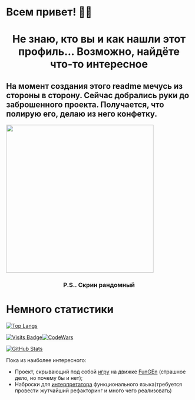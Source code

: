 # Всем привет! 👋👋
<h1 align="center">
    Не знаю, кто вы и как нашли этот профиль... Возможно, найдёте что-то интересное
</h1>
<h2> На момент создания этого readme мечусь из стороны в сторону. Сейчас добрались руки до заброшенного проекта. Получается, что полирую его, делаю из него конфетку. </h2> 
<img width="400" align="center" src="src/Scren.png"/>
<h3 align="center">P.S.. Скрин рандомный</h3> 

# Немного статистики

[![Top Langs](https://github-readme-stats.vercel.app/api/top-langs/?username=vlad20112&layout=compact)](https://github.com/anuraghazra/github-readme-stats)

[![Visits Badge](https://badges.pufler.dev/years/vlad20112)](https://github.com/vlad20112)[![CodeWars](https://www.codewars.com/users/vlad20112/badges/small)](https://www.codewars.com/users/vlad20112)

<a href="https://github.com/vlad20112/vlad20112">
  <img align="center" src="https://github-readme-stats.vercel.app/api?username=vlad20112&show_icons=true&line_height=27&count_private=true&title_color=ffffff&text_color=c9cacc&icon_color=2bbc8a&bg_color=1d1f21" alt="GitHub Stats" />
</a>


Пока из наиболее интересного:
- Проект, скрывающий под собой [игру](https://github.com/vlad20112/thirdProject) на движке [FunGEn](https://github.com/haskell-game/fungen) (страшное дело, но почему бы и нет);
- Наброски для [интерпретатора](https://github.com/vlad20112/InterpretatorFunc) функционального языка(требуется провести жутчайший рефакторинг и много чего реализовать)
